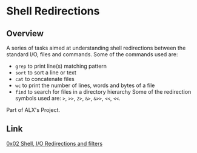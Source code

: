 # Shell Redirections

## Overview

A series of tasks aimed at understanding shell
redirections between the standard I/O, files and commands. Some of the commands used are: 
* `grep` to print line(s) matching pattern
* `sort` to sort a line or text
* `cat` to concatenate files
* `wc` to print the number of lines, words and bytes of a file
* `find` to search for files in a directory hierarchy
Some of the redirection symbols used are: `>`, `>>`, `2>`, `&>`, `&>>`, `<<`, `<<`.

Part of ALX's Project.
 
## Link

[0x02 Shell, I/O Redirections and filters](https://intranet.alxswe.com/projects/208)
